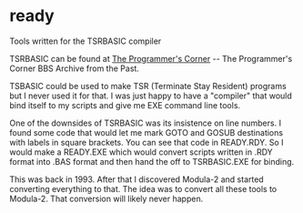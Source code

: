 # ready
Tools written for the TSRBASIC compiler

TSRBASIC can be found at [The Programmer's Corner](https://www.pcorner.com/list/BASIC/TSRBASIC.ZIP/INFO/) -- The Programmer's Corner BBS Archive from the Past.

TSBASIC could be used to make TSR (Terminate Stay Resident) programs but I never used it for that. I was just happy to have a "compiler" that would bind itself to my scripts and give me EXE command line tools.

One of the downsides of TSRBASIC was its insistence on line numbers. I found some code that would let me mark GOTO and GOSUB destinations with labels in square brackets. You can see that code in READY.RDY. So I would make a READY.EXE which would convert scripts written in .RDY format into .BAS format and then hand the off to TSRBASIC.EXE for binding.

This was back in 1993. After that I discovered Modula-2 and started converting everything to that. The idea was to convert all these tools to Modula-2. That conversion will likely never happen.
